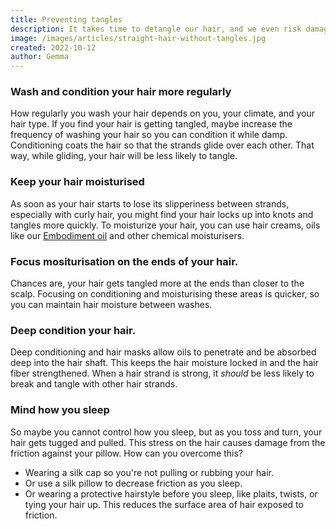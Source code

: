 ```yaml
---
title: Preventing tangles
description: It takes time to detangle our hair, and we even risk damaging our hair in the process. So we listed several ways to keep our hair tangle-free.
image: /images/articles/straight-hair-without-tangles.jpg
created: 2022-10-12
author: Gemma
---
```


### Wash and condition your hair more regularly

How regularly you wash your hair depends on you, your climate, and your hair type. If you find your hair is getting tangled, maybe increase the frequency of washing your hair so you can condition it while damp. Conditioning coats the hair so that the strands glide over each other. That way, while gliding, your hair will be less likely to tangle.

### Keep your hair moisturised

As soon as your hair starts to lose its slipperiness between strands, especially with curly hair, you might find your hair locks up into knots and tangles more quickly. To moisturize your hair, you can use hair creams, oils like our [Embodiment oil](https://embodimentshop.com) and other chemical moisturisers.

### Focus mositurisation on the ends of your hair. 

Chances are, your hair gets tangled more at the ends than closer to the scalp. Focusing on conditioning and moisturising these areas is quicker, so you can maintain hair moisture between washes.

### Deep condition your hair.

Deep conditioning and hair masks allow oils to penetrate and be absorbed deep into the hair shaft. This keeps the hair moisture locked in and the hair fiber strengthened. When a hair strand is strong, it *should* be less likely to break and tangle with other hair strands.

### Mind how you sleep

So maybe you cannot control how you sleep, but as you toss and turn, your hair gets tugged and pulled. This stress on the hair causes damage from the friction against your pillow. How can you overcome this?

- Wearing a silk cap so you're not pulling or rubbing your hair.
- Or use a silk pillow to decrease friction as you sleep.
- Or wearing a protective hairstyle before you sleep, like plaits, twists, or tying your hair up. This reduces the surface area of hair exposed to friction.